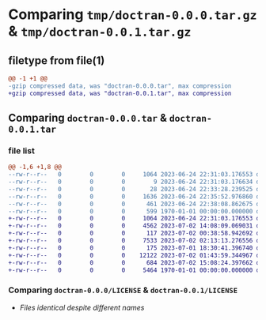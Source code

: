 # Comparing `tmp/doctran-0.0.0.tar.gz` & `tmp/doctran-0.0.1.tar.gz`

## filetype from file(1)

```diff
@@ -1 +1 @@
-gzip compressed data, was "doctran-0.0.0.tar", max compression
+gzip compressed data, was "doctran-0.0.1.tar", max compression
```

## Comparing `doctran-0.0.0.tar` & `doctran-0.0.1.tar`

### file list

```diff
@@ -1,6 +1,8 @@
--rw-r--r--   0        0        0     1064 2023-06-24 22:31:03.176553 doctran-0.0.0/LICENSE
--rw-r--r--   0        0        0        9 2023-06-24 22:31:03.176634 doctran-0.0.0/README.md
--rw-r--r--   0        0        0       28 2023-06-24 22:33:28.239525 doctran-0.0.0/doctran/__init__.py
--rw-r--r--   0        0        0     1636 2023-06-24 22:35:52.976860 doctran-0.0.0/doctran/doctran.py
--rw-r--r--   0        0        0      461 2023-06-24 22:38:08.862675 doctran-0.0.0/pyproject.toml
--rw-r--r--   0        0        0      599 1970-01-01 00:00:00.000000 doctran-0.0.0/PKG-INFO
+-rw-r--r--   0        0        0     1064 2023-06-24 22:31:03.176553 doctran-0.0.1/LICENSE
+-rw-r--r--   0        0        0     4562 2023-07-02 14:08:09.069031 doctran-0.0.1/README.md
+-rw-r--r--   0        0        0      117 2023-07-02 00:38:58.942692 doctran-0.0.1/doctran/__init__.py
+-rw-r--r--   0        0        0     7533 2023-07-02 02:13:13.276556 doctran-0.0.1/doctran/doctran.py
+-rw-r--r--   0        0        0      175 2023-07-01 18:30:41.396740 doctran-0.0.1/doctran/transformers/__init__.py
+-rw-r--r--   0        0        0    12122 2023-07-02 01:43:59.344967 doctran-0.0.1/doctran/transformers/transformers.py
+-rw-r--r--   0        0        0      684 2023-07-02 15:08:24.397662 doctran-0.0.1/pyproject.toml
+-rw-r--r--   0        0        0     5464 1970-01-01 00:00:00.000000 doctran-0.0.1/PKG-INFO
```

### Comparing `doctran-0.0.0/LICENSE` & `doctran-0.0.1/LICENSE`

 * *Files identical despite different names*

